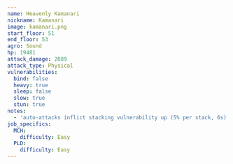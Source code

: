 ```yaml
---
name: Heavenly Kamanari
nickname: Kamanari
image: kamanari.png
start_floor: 51
end_floor: 53
agro: Sound
hp: 19481
attack_damage: 2089
attack_type: Physical
vulnerabilities:
  bind: false
  heavy: true
  sleep: false
  slow: true
  stun: true
notes:
  - 'auto-attacks inflict stacking vulnerability up (5% per stack, 6s)'
job_specifics:
  MCH:
    difficulty: Easy
  PLD:
    difficulty: Easy
---
```

